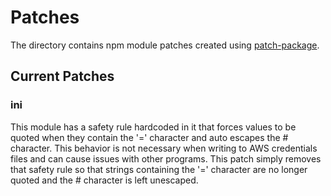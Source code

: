# Patches

The directory contains npm module patches created using [patch-package](https://www.npmjs.com/package/patch-package).

## Current Patches

### ini

This module has a safety rule hardcoded in it that forces values to be quoted when they contain the '=' character and 
auto escapes the # character. This behavior is not necessary when writing to AWS credentials files and can cause issues 
with other programs. This patch simply removes that safety rule so that strings containing the '=' character are no longer 
quoted and the # character is left unescaped.
